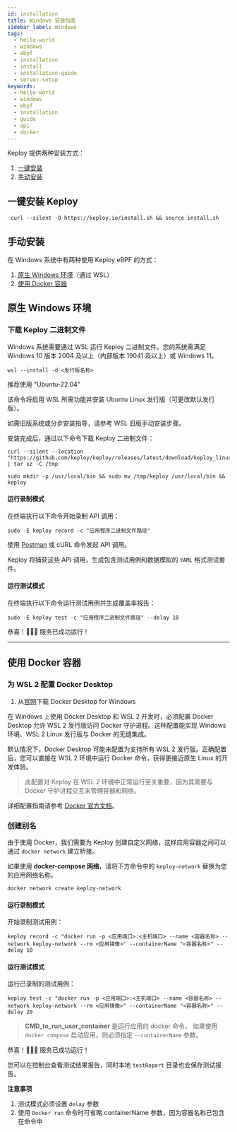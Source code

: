 ```yaml
---
id: installation
title: Windows 安装指南
sidebar_label: Windows
tags:
  - hello-world
  - windows
  - ebpf
  - installation
  - install
  - installation-guide
  - server-setup
keywords:
  - hello-world
  - windows
  - ebpf
  - installation
  - guide
  - api
  - docker
---
```


Keploy 提供两种安装方式：

1. [一键安装](#one-click-install-keploy)
2. [手动安装](#manual-install)

## 一键安装 Keploy

```shell
 curl --silent -O https://keploy.io/install.sh && source install.sh
```

## 手动安装

在 Windows 系统中有两种使用 Keploy eBPF 的方式：

1. [原生 Windows 环境](#windows-native)（通过 WSL）
2. [使用 Docker 容器](#using-docker)

## 原生 Windows 环境

### 下载 Keploy 二进制文件

Windows 系统需要通过 WSL 运行 Keploy 二进制文件。您的系统需满足 Windows 10 版本 2004 及以上（内部版本 19041 及以上）或 Windows 11。

```shell
wsl --install -d <发行版名称>
```

推荐使用 "Ubuntu-22.04"

该命令将启用 WSL 所需功能并安装 Ubuntu Linux 发行版（可更改默认发行版）。

如需旧版系统或分步安装指导，请参考 WSL 旧版手动安装步骤。

安装完成后，通过以下命令下载 Keploy 二进制文件：

```shell
curl --silent --location "https://github.com/keploy/keploy/releases/latest/download/keploy_linux_amd64.tar.gz" | tar xz -C /tmp

sudo mkdir -p /usr/local/bin && sudo mv /tmp/keploy /usr/local/bin && keploy
```

#### 运行录制模式

在终端执行以下命令开始录制 API 调用：

```shell
sudo -E keploy record -c "应用程序二进制文件路径"
```

使用 [Postman](https://www.postman.com/) 或 cURL 命令发起 API 调用。

Keploy 将捕获这些 API 调用，生成包含测试用例和数据模拟的 `YAML` 格式测试套件。

#### 运行测试模式

在终端执行以下命令运行测试用例并生成覆盖率报告：

```shell
sudo -E keploy test -c "应用程序二进制文件路径" --delay 10
```

恭喜！🧑🏻‍💻 服务已成功运行！

---

## 使用 Docker 容器

### 为 WSL 2 配置 Docker Desktop

1. 从[官网](https://docs.docker.com/desktop/windows/install/)下载 Docker Desktop for Windows

在 Windows 上使用 Docker Desktop 和 WSL 2 开发时，必须配置 Docker Desktop 允许 WSL 2 发行版访问 Docker 守护进程。这种配置能实现 Windows 环境、WSL 2 Linux 发行版与 Docker 的无缝集成。

默认情况下，Docker Desktop 可能未配置为支持所有 WSL 2 发行版。正确配置后，您可以直接在 WSL 2 环境中运行 Docker 命令，获得更接近原生 Linux 的开发体验。

> 此配置对 Keploy 在 WSL 2 环境中正常运行至关重要，因为其需要与 Docker 守护进程交互来管理容器和网络。

详细配置指南请参考 [Docker 官方文档](https://docs.docker.com/desktop/wsl/)。

### 创建别名

由于使用 Docker，我们需要为 Keploy 创建自定义网络，这样应用容器之间可以通过 `docker network` 建立桥接。

如果使用 **docker-compose 网络**，请将下方命令中的 `keploy-network` 替换为您的应用网络名称。

```shell
docker network create keploy-network
```

#### 运行录制模式

开始录制测试用例：

```shell
keploy record -c "docker run -p <应用端口>:<主机端口> --name <容器名称> --network keploy-network --rm <应用镜像>" --containerName "<容器名称>" --delay 10
```

#### 运行测试模式

运行已录制的测试用例：

```shell
keploy test -c "docker run -p <应用端口>:<主机端口> --name <容器名称> --network keploy-network --rm <应用镜像>" --containerName "<容器名称>" --delay 20
```

> **CMD_to_run_user_container** 是运行应用的 docker 命令。
> 如果使用 `docker compose` 启动应用，则必须指定 `--containerName` 参数。

恭喜！🧑🏻‍💻 服务已成功运行！

您可以在控制台查看测试结果报告，同时本地 `testReport` 目录也会保存测试报告。

**注意事项**

1. 测试模式必须设置 `delay` 参数
2. 使用 `Docker run` 命令时可省略 containerName 参数，因为容器名称已包含在命令中